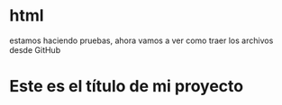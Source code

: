 # html
estamos haciendo pruebas, ahora vamos a ver como traer los archivos desde GitHub
<h1>Este es el título de mi proyecto</h1>
